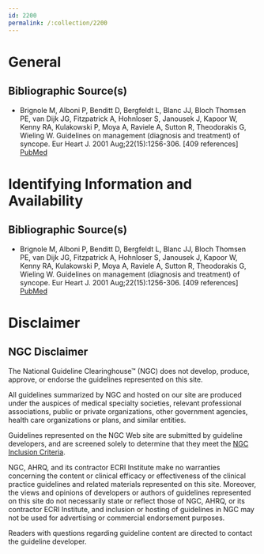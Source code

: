 ```yaml
---
id: 2200
permalink: /:collection/2200
---
```


# General

## Bibliographic Source(s)

- Brignole M, Alboni P, Benditt D, Bergfeldt L, Blanc JJ, Bloch Thomsen PE, van Dijk JG, Fitzpatrick A, Hohnloser S, Janousek J, Kapoor W, Kenny RA, Kulakowski P, Moya A, Raviele A, Sutton R, Theodorakis G, Wieling W. Guidelines on management (diagnosis and treatment) of syncope. Eur Heart J. 2001 Aug;22(15):1256-306. [409 references] [ PubMed ](http://www.ncbi.nlm.nih.gov/entrez/query.fcgi?cmd=Retrieve&db=pubmed&dopt=Abstract&list_uids=11465961)

# Identifying Information and Availability

## Bibliographic Source(s)

- Brignole M, Alboni P, Benditt D, Bergfeldt L, Blanc JJ, Bloch Thomsen PE, van Dijk JG, Fitzpatrick A, Hohnloser S, Janousek J, Kapoor W, Kenny RA, Kulakowski P, Moya A, Raviele A, Sutton R, Theodorakis G, Wieling W. Guidelines on management (diagnosis and treatment) of syncope. Eur Heart J. 2001 Aug;22(15):1256-306. [409 references] [ PubMed ](http://www.ncbi.nlm.nih.gov/entrez/query.fcgi?cmd=Retrieve&db=pubmed&dopt=Abstract&list_uids=11465961)

# Disclaimer

## NGC Disclaimer

The National Guideline Clearinghouse™ (NGC) does not develop, produce, approve, or endorse the guidelines represented on this site.

All guidelines summarized by NGC and hosted on our site are produced under the auspices of medical specialty societies, relevant professional associations, public or private organizations, other government agencies, health care organizations or plans, and similar entities.

Guidelines represented on the NGC Web site are submitted by guideline developers, and are screened solely to determine that they meet the [NGC Inclusion Criteria](/help-and-about/summaries/inclusion-criteria).

NGC, AHRQ, and its contractor ECRI Institute make no warranties concerning the content or clinical efficacy or effectiveness of the clinical practice guidelines and related materials represented on this site. Moreover, the views and opinions of developers or authors of guidelines represented on this site do not necessarily state or reflect those of NGC, AHRQ, or its contractor ECRI Institute, and inclusion or hosting of guidelines in NGC may not be used for advertising or commercial endorsement purposes.

Readers with questions regarding guideline content are directed to contact the guideline developer.

